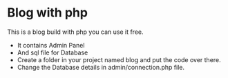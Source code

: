 # Blog with php

This is a blog build with php you can use it free.

* It contains Admin Panel
* And sql file for Database
* Create a folder in your project named blog and put the code over there.
* Change the Database details in admin/connection.php file.


